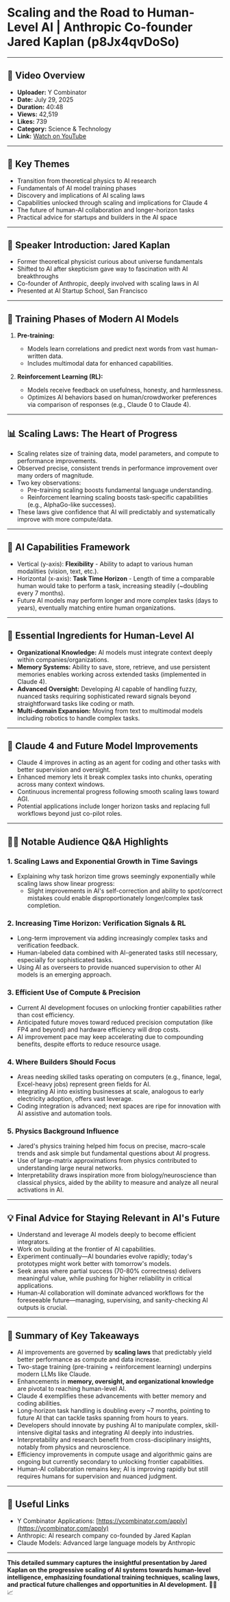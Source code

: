 # Scaling and the Road to Human-Level AI | Anthropic Co-founder Jared Kaplan (p8Jx4qvDoSo)

---

## 📅 Video Overview  
- **Uploader:** Y Combinator  
- **Date:** July 29, 2025  
- **Duration:** 40:48  
- **Views:** 42,519  
- **Likes:** 739  
- **Category:** Science & Technology  
- **Link:** [Watch on YouTube](https://www.youtube.com/watch?v=p8Jx4qvDoSo)

---

## 🔑 Key Themes  
- Transition from theoretical physics to AI research  
- Fundamentals of AI model training phases  
- Discovery and implications of AI scaling laws  
- Capabilities unlocked through scaling and implications for Claude 4  
- The future of human-AI collaboration and longer-horizon tasks  
- Practical advice for startups and builders in the AI space  

---

## 🚀 Speaker Introduction: Jared Kaplan  
- Former theoretical physicist curious about universe fundamentals  
- Shifted to AI after skepticism gave way to fascination with AI breakthroughs  
- Co-founder of Anthropic, deeply involved with scaling laws in AI  
- Presented at AI Startup School, San Francisco

---

## 🎯 Training Phases of Modern AI Models  
1. **Pre-training:**  
   - Models learn correlations and predict next words from vast human-written data.  
   - Includes multimodal data for enhanced capabilities.

2. **Reinforcement Learning (RL):**  
   - Models receive feedback on usefulness, honesty, and harmlessness.  
   - Optimizes AI behaviors based on human/crowdworker preferences via comparison of responses (e.g., Claude 0 to Claude 4).  

---

## 📊 Scaling Laws: The Heart of Progress  
- Scaling relates size of training data, model parameters, and compute to performance improvements.  
- Observed precise, consistent trends in performance improvement over many orders of magnitude.  
- Two key observations:  
  - Pre-training scaling boosts fundamental language understanding.  
  - Reinforcement learning scaling boosts task-specific capabilities (e.g., AlphaGo-like successes).  
- These laws give confidence that AI will predictably and systematically improve with more compute/data.

---

## 🤖 AI Capabilities Framework  
- Vertical (y-axis): **Flexibility** - Ability to adapt to various human modalities (vision, text, etc.).  
- Horizontal (x-axis): **Task Time Horizon** - Length of time a comparable human would take to perform a task, increasing steadily (~doubling every 7 months).  
- Future AI models may perform longer and more complex tasks (days to years), eventually matching entire human organizations.

---

## 🧠 Essential Ingredients for Human-Level AI  
- **Organizational Knowledge:** AI models must integrate context deeply within companies/organizations.  
- **Memory Systems:** Ability to save, store, retrieve, and use persistent memories enables working across extended tasks (implemented in Claude 4).  
- **Advanced Oversight:** Developing AI capable of handling fuzzy, nuanced tasks requiring sophisticated reward signals beyond straightforward tasks like coding or math.  
- **Multi-domain Expansion:** Moving from text to multimodal models including robotics to handle complex tasks.

---

## 🔮 Claude 4 and Future Model Improvements  
- Claude 4 improves in acting as an agent for coding and other tasks with better supervision and oversight.  
- Enhanced memory lets it break complex tasks into chunks, operating across many context windows.  
- Continuous incremental progress following smooth scaling laws toward AGI.  
- Potential applications include longer horizon tasks and replacing full workflows beyond just co-pilot roles.

---

## 🙋‍♂️ Notable Audience Q&A Highlights  

### 1. Scaling Laws and Exponential Growth in Time Savings  
- Explaining why task horizon time grows seemingly exponentially while scaling laws show linear progress:  
  - Slight improvements in AI's self-correction and ability to spot/correct mistakes could enable disproportionately longer/complex task completion.  

### 2. Increasing Time Horizon: Verification Signals & RL  
- Long-term improvement via adding increasingly complex tasks and verification feedback.  
- Human-labeled data combined with AI-generated tasks still necessary, especially for sophisticated tasks.  
- Using AI as overseers to provide nuanced supervision to other AI models is an emerging approach.

### 3. Efficient Use of Compute & Precision  
- Current AI development focuses on unlocking frontier capabilities rather than cost efficiency.  
- Anticipated future moves toward reduced precision computation (like FP4 and beyond) and hardware efficiency will drop costs.  
- AI improvement pace may keep accelerating due to compounding benefits, despite efforts to reduce resource usage.  

### 4. Where Builders Should Focus  
- Areas needing skilled tasks operating on computers (e.g., finance, legal, Excel-heavy jobs) represent green fields for AI.  
- Integrating AI into existing businesses at scale, analogous to early electricity adoption, offers vast leverage.  
- Coding integration is advanced; next spaces are ripe for innovation with AI assistive and automation tools.

### 5. Physics Background Influence  
- Jared's physics training helped him focus on precise, macro-scale trends and ask simple but fundamental questions about AI progress.  
- Use of large-matrix approximations from physics contributed to understanding large neural networks.  
- Interpretability draws inspiration more from biology/neuroscience than classical physics, aided by the ability to measure and analyze all neural activations in AI.

---

## 💡 Final Advice for Staying Relevant in AI's Future  
- Understand and leverage AI models deeply to become efficient integrators.  
- Work on building at the frontier of AI capabilities.  
- Experiment continually—AI boundaries evolve rapidly; today's prototypes might work better with tomorrow's models.  
- Seek areas where partial success (70-80% correctness) delivers meaningful value, while pushing for higher reliability in critical applications.  
- Human-AI collaboration will dominate advanced workflows for the foreseeable future—managing, supervising, and sanity-checking AI outputs is crucial.

---

## 📝 Summary of Key Takeaways  
- AI improvements are governed by **scaling laws** that predictably yield better performance as compute and data increase.  
- Two-stage training (pre-training + reinforcement learning) underpins modern LLMs like Claude.  
- Enhancements in **memory, oversight, and organizational knowledge** are pivotal to reaching human-level AI.  
- Claude 4 exemplifies these advancements with better memory and coding abilities.  
- Long-horizon task handling is doubling every ~7 months, pointing to future AI that can tackle tasks spanning from hours to years.  
- Developers should innovate by pushing AI to manipulate complex, skill-intensive digital tasks and integrating AI deeply into industries.  
- Interpretability and research benefit from cross-disciplinary insights, notably from physics and neuroscience.  
- Efficiency improvements in compute usage and algorithmic gains are ongoing but currently secondary to unlocking frontier capabilities.  
- Human-AI collaboration remains key; AI is improving rapidly but still requires humans for supervision and nuanced judgment.

---

## 📌 Useful Links  
- Y Combinator Applications: [https://ycombinator.com/apply](https://ycombinator.com/apply)  
- Anthropic: AI research company co-founded by Jared Kaplan  
- Claude Models: Advanced large language models by Anthropic  

---

**This detailed summary captures the insightful presentation by Jared Kaplan on the progressive scaling of AI systems towards human-level intelligence, emphasizing foundational training techniques, scaling laws, and practical future challenges and opportunities in AI development.** 🚀🤖📈